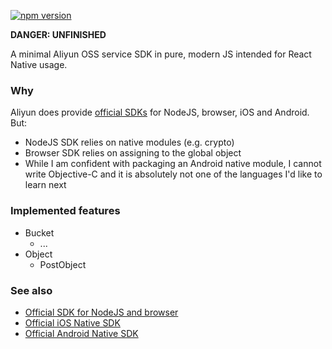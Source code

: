 [![npm version](https://badge.fury.io/js/aliyun-oss-purejs.svg)](https://badge.fury.io/js/aliyun-oss-purejs)

**DANGER: UNFINISHED**

A minimal Aliyun OSS service SDK in pure, modern JS intended for React Native usage.

### Why

Aliyun does provide [official SDKs](#see-also) for NodeJS, browser, iOS and Android. But:

- NodeJS SDK relies on native modules (e.g. crypto)
- Browser SDK relies on assigning to the global object
- While I am confident with packaging an Android native module, I cannot write Objective-C and it is absolutely not one of the languages I'd like to learn next

### Implemented features

- Bucket
    + ...
- Object
    + PostObject

### See also

- [Official SDK for NodeJS and browser](https://github.com/ali-sdk/ali-oss)
- [Official iOS Native SDK](https://github.com/aliyun/aliyun-oss-ios-sdk)
- [Official Android Native SDK](https://github.com/aliyun/aliyun-oss-android-sdk)
